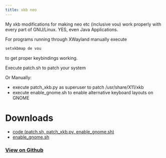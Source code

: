 ```yaml
---
title: xkb neo
---
```


My xkb modifications for making neo etc (inclusive vou) work properly with every part of GNU/Linux. YES, even Java Applications.

For programs running through XWayland manually execute

~~~bash
setxkbmap de vou
~~~

to get proper keybindings working.

Execute patch.sh to patch your system

Or Manually:
- execute patch_xkb.py as superuser to patch /usr/share/X11/xkb
- execute enable_gnome.sh to enable alternative keyboard layouts on GNOME

# Downloads

- <a href="https://github.com/Surferlul/xkb_neo/archive/refs/tags/v1.2.0.zip">code (patch.sh, patch_xkb.py, enable_gnome.sh)</a>
- <a href="https://github.com/Surferlul/xkb_neo/releases/download/v1.1.0/enable_gnome.sh">enable_gnome.sh</a>

### [View on Github](https://github.com/Surferlul/xkb_neo)

